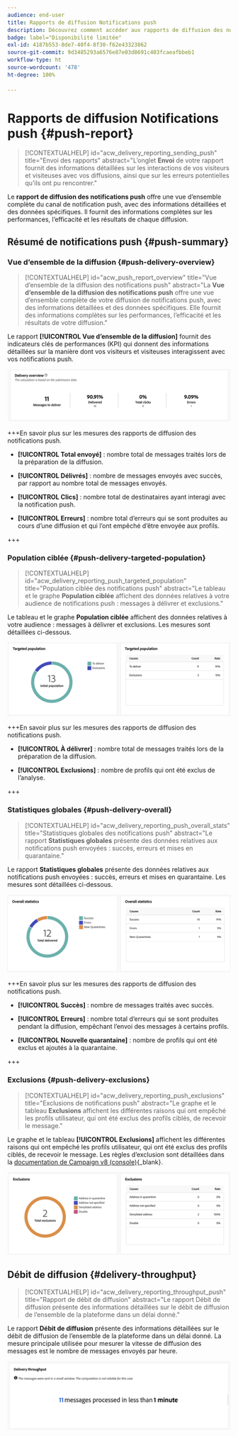```yaml
---
audience: end-user
title: Rapports de diffusion Notifications push
description: Découvrez comment accéder aux rapports de diffusion des notifications push et les utiliser.
badge: label="Disponibilité limitée"
exl-id: 4187b553-8de7-40f4-8f30-f62e43323862
source-git-commit: 9d3485293a6576e87e03d8691c403fcaeafbbeb1
workflow-type: ht
source-wordcount: '478'
ht-degree: 100%

---
```


# Rapports de diffusion Notifications push {#push-report}

>[!CONTEXTUALHELP]
>id="acw_delivery_reporting_sending_push"
>title="Envoi des rapports"
>abstract="L’onglet **Envoi** de votre rapport fournit des informations détaillées sur les interactions de vos visiteurs et visiteuses avec vos diffusions, ainsi que sur les erreurs potentielles qu’ils ont pu rencontrer."

Le **rapport de diffusion des notifications push** offre une vue d’ensemble complète du canal de notification push, avec des informations détaillées et des données spécifiques. Il fournit des informations complètes sur les performances, l’efficacité et les résultats de chaque diffusion.

## Résumé de notifications push {#push-summary}

### Vue d’ensemble de la diffusion {#push-delivery-overview}

>[!CONTEXTUALHELP]
>id="acw_push_report_overview"
>title="Vue d’ensemble de la diffusion des notifications push"
>abstract="La **Vue d’ensemble de la diffusion des notifications push** offre une vue d’ensemble complète de votre diffusion de notifications push, avec des informations détaillées et des données spécifiques. Elle fournit des informations complètes sur les performances, l’efficacité et les résultats de votre diffusion."

Le rapport **[!UICONTROL Vue d’ensemble de la diffusion]** fournit des indicateurs clés de performances (KPI) qui donnent des informations détaillées sur la manière dont vos visiteurs et visiteuses interagissent avec vos notifications push.

![](assets/reporting_push_3.png)

+++En savoir plus sur les mesures des rapports de diffusion des notifications push.

* **[!UICONTROL Total envoyé]** : nombre total de messages traités lors de la préparation de la diffusion.

* **[!UICONTROL Délivrés]** : nombre de messages envoyés avec succès, par rapport au nombre total de messages envoyés.

* **[!UICONTROL Clics]** : nombre total de destinataires ayant interagi avec la notification push.

* **[!UICONTROL Erreurs]** : nombre total d’erreurs qui se sont produites au cours d’une diffusion et qui l’ont empêché d’être envoyée aux profils.

+++

### Population ciblée {#push-delivery-targeted-population}

>[!CONTEXTUALHELP]
>id="acw_delivery_reporting_push_targeted_population"
>title="Population ciblée des notifications push"
>abstract="Le tableau et le graphe **Population ciblée** affichent des données relatives à votre audience de notifications push : messages à délivrer et exclusions."

Le tableau et le graphe **Population ciblée** affichent des données relatives à votre audience : messages à délivrer et exclusions. Les mesures sont détaillées ci-dessous.

![](assets/reporting_push_4.png)

+++En savoir plus sur les mesures des rapports de diffusion des notifications push.

* **[!UICONTROL À délivrer]** : nombre total de messages traités lors de la préparation de la diffusion.

* **[!UICONTROL Exclusions]** : nombre de profils qui ont été exclus de l’analyse.

+++

### Statistiques globales {#push-delivery-overall}

>[!CONTEXTUALHELP]
>id="acw_delivery_reporting_push_overall_stats"
>title="Statistiques globales des notifications push"
>abstract="Le rapport **Statistiques globales** présente des données relatives aux notifications push envoyées : succès, erreurs et mises en quarantaine."

Le rapport **Statistiques globales** présente des données relatives aux notifications push envoyées : succès, erreurs et mises en quarantaine. Les mesures sont détaillées ci-dessous.

![](assets/reporting_push_5.png)

+++En savoir plus sur les mesures des rapports de diffusion des notifications push.

* **[!UICONTROL Succès]** : nombre de messages traités avec succès.

* **[!UICONTROL Erreurs]** : nombre total d’erreurs qui se sont produites pendant la diffusion, empêchant l’envoi des messages à certains profils.

* **[!UICONTROL Nouvelle quarantaine]** : nombre de profils qui ont été exclus et ajoutés à la quarantaine.

+++

### Exclusions {#push-delivery-exclusions}

>[!CONTEXTUALHELP]
>id="acw_delivery_reporting_push_exclusions"
>title="Exclusions de notifications push"
>abstract="Le graphe et le tableau **Exclusions** affichent les différentes raisons qui ont empêché les profils utilisateur, qui ont été exclus des profils ciblés, de recevoir le message."

Le graphe et le tableau **[!UICONTROL Exclusions]** affichent les différentes raisons qui ont empêché les profils utilisateur, qui ont été exclus des profils ciblés, de recevoir le message. Les règles d’exclusion sont détaillées dans la [documentation de Campaign v8 (console)](https://experienceleague.adobe.com/docs/campaign/campaign-v8/send/failures/delivery-failures.html?lang=fr#push-error-types){_blank}.


![](assets/reporting_push_6.png)

## Débit de diffusion {#delivery-throughput}

>[!CONTEXTUALHELP]
>id="acw_delivery_reporting_throughput_push"
>title="Rapport de débit de diffusion"
>abstract="Le rapport Débit de diffusion présente des informations détaillées sur le débit de diffusion de l’ensemble de la plateforme dans un délai donné."

Le rapport **Débit de diffusion** présente des informations détaillées sur le débit de diffusion de l’ensemble de la plateforme dans un délai donné. La mesure principale utilisée pour mesurer la vitesse de diffusion des messages est le nombre de messages envoyés par heure.

![](assets/reporting_push_2.png)
